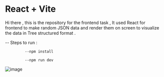# React + Vite
Hi there , this is the repository for the frontend task , It used React for frontend to make random JSON data and render them on screen to visualize the data in Tree structured format .

-- Steps to run :

             --npm install
             
             --npm run dev 




![image](https://github.com/Gobind557/devSpace/assets/72307219/f6ea3f73-971c-48af-a6fe-49fe2e39356c)
